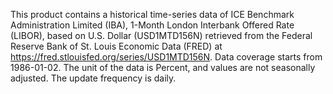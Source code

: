 This product contains a historical time-series data of ICE Benchmark Administration Limited (IBA), 1-Month London Interbank Offered Rate (LIBOR), based on U.S. Dollar (USD1MTD156N) retrieved from the Federal Reserve Bank of St. Louis Economic Data (FRED) at https://fred.stlouisfed.org/series/USD1MTD156N. Data coverage starts from 1986-01-02. The unit of the data is Percent, and values are not seasonally adjusted. The update frequency is daily.

